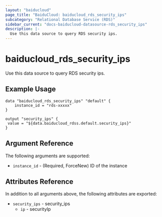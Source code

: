 ```yaml
---
layout: "baiducloud"
page_title: "BaiduCloud: baiducloud_rds_security_ips"
subcategory: "Relational Database Service (RDS)"
sidebar_current: "docs-baiducloud-datasource-rds_security_ips"
description: |-
  Use this data source to query RDS security ips.
---
```


# baiducloud_rds_security_ips

Use this data source to query RDS security ips.

## Example Usage

```hcl
data "baiducloud_rds_security_ips" "default" {
	instance_id = "rds-xxxxx"
}

output "security_ips" {
 value = "${data.baiducloud_rdss.default.security_ips}"
}
```

## Argument Reference

The following arguments are supported:

* `instance_id` - (Required, ForceNew) ID of the instance

## Attributes Reference

In addition to all arguments above, the following attributes are exported:

* `security_ips` - security_ips
  * `ip` - securityIp


